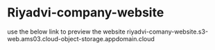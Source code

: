 # Riyadvi-company-website
use the below link to preview the website
riyadvi-comany-website.s3-web.ams03.cloud-object-storage.appdomain.cloud
